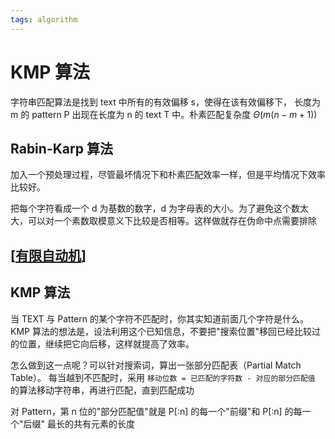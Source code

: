 ```yaml
---
tags: algorithm
---
```


# KMP 算法

字符串匹配算法是找到 text 中所有的有效偏移 s，使得在该有效偏移下， 长度为 m 的 pattern P 出现在长度为 n 的 text T 中。朴素匹配复杂度 $\Theta(m(n-m+1))$

## Rabin-Karp 算法

加入一个预处理过程，尽管最坏情况下和朴素匹配效率一样，但是平均情况下效率比较好。

把每个字符看成一个 d 为基数的数字，d 为字母表的大小。为了避免这个数太大，可以对一个素数取模意义下比较是否相等。这样做就存在伪命中点需要排除

## [[有限自动机]]

## KMP 算法

当 TEXT 与 Pattern 的某个字符不匹配时，你其实知道前面几个字符是什么。
KMP 算法的想法是，设法利用这个已知信息，不要把"搜索位置"移回已经比较过的位置，继续把它向后移，这样就提高了效率。

怎么做到这一点呢？可以针对搜索词，算出一张部分匹配表（Partial Match Table）。
每当越到不匹配时，采用 `移动位数 = 已匹配的字符数 - 对应的部分匹配值` 的算法移动字符串，再进行匹配，直到匹配成功

对 Pattern，第 n 位的"部分匹配值"就是 P[:n] 的每一个"前缀"和 P[:n] 的每一个"后缀" 最长的共有元素的长度

[//begin]: # "Autogenerated link references for markdown compatibility"
[有限自动机]: ../../compilers/model/有限自动机.md "有限自动机"
[//end]: # "Autogenerated link references"
